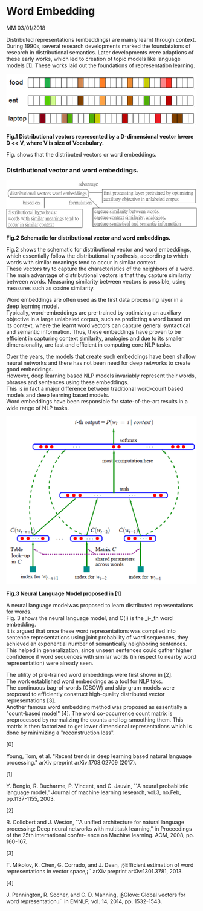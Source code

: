 # Word Embedding

MM 03/01/2018

Distributed representations \(embeddings\) are mainly learnt through context. During 1990s, several research developments marked the foundataions of research in distributional semantics. Later developments were adaptions of these early works, which led to creation of topic models like  language models \[1\]. These works laid out the foundations of representation learning.

![](/assets/distributional_vectors_by_a_D_dimensional_vec.jpg)

**Fig.1 Distributional vectors represented by a D-dimensional vector hwere D &lt;&lt; V, where V is size of Vocabulary.**

Fig. shows that the distributed vectors or word embeddings.

### Distributional vector and word embeddings.

![](/assets/distributional_vectors_word_embeding_highlevel_0310.jpg)

**Fig.2 Schematic for distributional vector and word embeddings.**

Fig.2 shows the schematic for distributional vector and word embeddings, which essentially follow the distributional hypothesis, according to which words with similar meanings tend to occur in similar context.  
These vectors try to capture the characteristics of the neighbors of a word.  
The main advantage of distributional vectors is that they capture similarity between words. Measuring similarity between vectors is possible, using measures such as cosine similarity.

Word embeddings are often used as the first data processing layer in a deep learning model.  
Typically, word-embeddings are pre-trained by optimizing an auxiliary objective in a large unlabeled corpus, such as predicting a word based on its context, where the learnt word vectors can capture general syntactical and semantic information. Thus, these embeddings have proven to be efficient in capturing context similarity, analogies and due to its smaller dimensionality, are fast and efficient in computing core NLP tasks.

Over the years, the models that create such embeddings have been shallow neural networks and there has not been need for deep networks to create good embeddings.  
However, deep learning based NLP models invariably represent their words, phrases and sentences using these embeddings.  
This is in fact a major difference between traditional word-count based models and deep learning based models.  
Word embeddings have been responsible for state-of-the-art results in a wide range of NLP tasks.

![](/assets/neural_language_model_Bengio.jpg)

**Fig.3 Neural Language Model proposed in \[1\]**

A neural language modelwas proposed to learn distributed representations for words.  
Fig. 3 shows the neural language model, and C\(i\) is the \_i-\_th word embedding.  
It is argued that once these word representations was complied into sentence representations using joint probability of word sequences, they achieved an exponential number of semantically neighboring sentences. This helped in generalization, since unseen sentences could gather higher confidence if word sequences with similar words \(in respect to nearby word representation\) were already seen.

The utility of pre-trained word embeddings were first shown in \[2\].  
The work established word embeddings as a tool for NLP taks.  
The continuous bag-of-words \(CBOW\) and skip-gram models were proposed to efficiently construct high-quality distributed vector representations \[3\].  
Another famous word embedding method was proposed as essentially a "count-based model" \[4\]. The word co-occurrence count matrix is preprocessed by normalizing the counts and log-smoothing them. This matrix is then factorized to get lower dimensional representations which is done by minimizing a "reconstruction loss".

\[0\]

Young, Tom, et al. "Recent trends in deep learning based natural language processing." arXiv preprint arXiv:1708.02709 \(2017\).

\[1\]

Y. Bengio, R. Ducharme, P. Vincent, and C. Jauvin, \`\`A neural probablistic language model," Journal of machine learning research, vol.3, no.Feb, pp.1137-1155, 2003.

\[2\]

R. Collobert and J. Weston, \`\`A unified architecture for natural language processing: Deep neural networks with multitask learning," in Proceedings of the 25th international confer- ence on Machine learning. ACM, 2008, pp. 160-167.

\[3\]

T. Mikolov, K. Chen, G. Corrado, and J. Dean, ¡§Efficient estimation of word representations in vector space,¡¨ arXiv preprint arXiv:1301.3781, 2013.

\[4\]

J. Pennington, R. Socher, and C. D. Manning, ¡§Glove: Global vectors for word representation.¡¨ in EMNLP, vol. 14, 2014, pp. 1532-1543.

